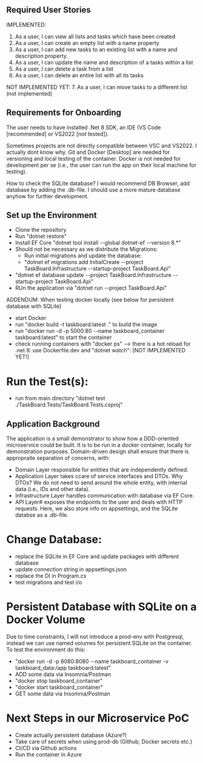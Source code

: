 ## Required User Stories
IMPLEMENTED:
1. As a user, I can view all lists and tasks which have been created
2. As a user, I can create an empty list with a name property
3. As a user, I can add new tasks to an existing list with a name and description
   property.
4. As a user, I can update the name and description of a tasks within a list
5. As a user, I can delete a task from a list
6. As a user, I can delete an entire list with all its tasks

NOT IMPLEMENTED YET:
7. As a user, I can move tasks to a different list (not implemented)

## Requirements for Onboarding

The user needs to have installed .Net 8 SDK, an IDE (VS Code [recommended]
or VS2022 [not tested]).

Sometimes projects are not directly compatible between VSC and VS2022. I actually dont know why.
Git and Docker [Desktop] are needed for versioning and local testing of the container.
Docker is not needed for development per se (i.e., the user can run the app on their local
machine for testing).

How to check the SQLite database? I would recommend DB Browser, add database by adding the .db-file. I should use a more mature database anyhow for further development.

## Set up the Environment

- Clone the repository
- Run "dotnet restore"
- Install EF Core "dotnet tool install --global dotnet-ef --version 8.*"
- Should not be necessary as we distribute the Migrations: 
  * Run initial migrations and update the database:
  * "dotnet ef migrations add InitialCreate --project TaskBoard.Infrastructure --startup-project TaskBoard.Api"
- "dotnet ef database update --project TaskBoard.Infrastructure --startup-project TaskBoard.Api"
- RUn the application via "dotnet run --project TaskBoard.Api"

ADDENDUM: When testing docker locally (see below for persistent database with SQLite)
- start Docker
- run "docker build -t taskboard:latest ." to build the image 
- run "docker run -d -p 5000:80 --name taskboard_container taskboard:latest" to start the container
- check running containers with "docker ps"
--> there is a hot reload for .net 8: use Dockerfile.dev and "dotnet watch": [NOT IMPLEMENTED YET!]

# Run the Test(s):
- run from main directory "dotnet test ./TaskBoard.Tests/TaskBoard.Tests.csproj"

## Application Background

The application is a small demonstrator to show how a DDD-oriented microservice
could be built. It is to be run in a docker container, locally for demonstration
purposes.
Domain-driven design shall ensure that there is appropraite separation of concerns,
with:
- Domain Layer responsible for entities that are independently defined.
- Application Layer takes ccare of service interfaces and DTOs. Why DTOs? We do not
need to send around the whole entity, with internal data (i.e., IDs and other data).
- Infrastructure Layer handles communication with database via EF Core.
- API Layer# exposes the endpoints to the user and deals with HTTP requests. Here, we also
store info on appsettings, and the SQLite databse as a .db-file.

# Change Database:

- replace the SQLite in EF Core and update packages with different database
- update connection string in appsettings.json
- replace the DI in Program.cs
- test migrations and test i/o

# Persistent Database with SQLite on a Docker Volume
Due to time constraints, I will not introduce a prod-env with Postgresql, instead we can
use named volumes for persistent SQLite on the container. 
To test the environment do this:
- "docker run -d -p 8080:8080 --name taskboard_container -v taskboard_data:/app taskboard:latest"
- ADD some data via Insomnia/Postman
- "docker stop taskboard_container"
- "docker start taskboard_container"
- GET some data via Insomnia/Postman

# Next Steps in our Microservice PoC
- Create actually persistent database (Azure?)
- Take care of secrets when using prod-db (Github, Docker secrets etc.)
- CI/CD via Github actions
- Run the container in Azure
